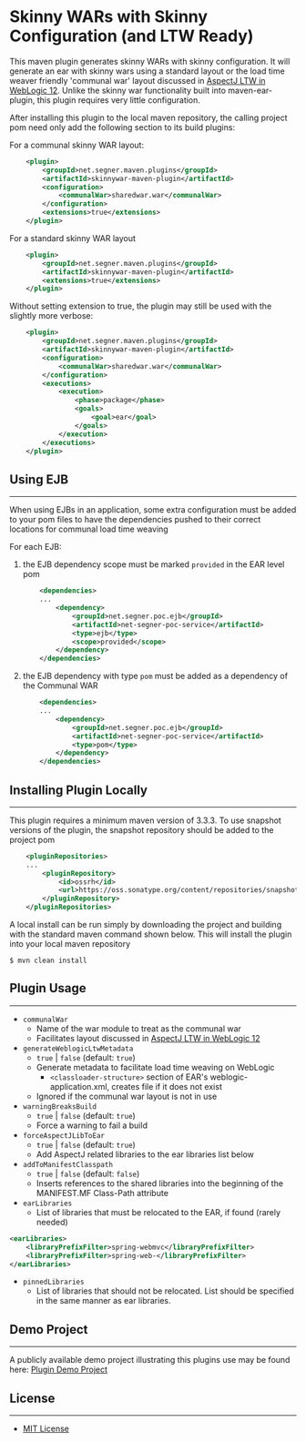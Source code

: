 Skinny WARs with Skinny Configuration (and LTW Ready)
=====================================================

This maven plugin generates skinny WARs with skinny configuration. It will generate an ear with skinny wars using a standard layout or the load time
weaver friendly 'communal war' layout discussed in [AspectJ LTW in WebLogic 12](https://github.com/asegner/spring-ltw-weblogic). Unlike the skinny war functionality
built into maven-ear-plugin, this plugin requires very little configuration.

After installing this plugin to the local maven repository, the calling project pom need only add the following section to its build plugins:


For a communal skinny WAR layout:
```xml
    <plugin>
        <groupId>net.segner.maven.plugins</groupId>
        <artifactId>skinnywar-maven-plugin</artifactId>
        <configuration>
            <communalWar>sharedwar.war</communalWar>
        </configuration>
        <extensions>true</extensions>
    </plugin>

```

For a standard skinny WAR layout

```xml
    <plugin>
        <groupId>net.segner.maven.plugins</groupId>
        <artifactId>skinnywar-maven-plugin</artifactId>
        <extensions>true</extensions>
    </plugin>

```

Without setting extension to true, the plugin may still be used with the slightly more verbose:

```xml
    <plugin>
        <groupId>net.segner.maven.plugins</groupId>
        <artifactId>skinnywar-maven-plugin</artifactId>
        <configuration>
            <communalWar>sharedwar.war</communalWar>
        </configuration>
        <executions>
            <execution>
                <phase>package</phase>
                <goals>
                    <goal>ear</goal>
                </goals>
            </execution>
        </executions>
    </plugin>

```


## Using EJB
--------------------------------------------------

When using EJBs in an application, some extra configuration must be added to your pom files to have the dependencies pushed
to their correct locations for communal load time weaving

For each EJB:
1. the EJB dependency scope must be marked ```provided``` in the EAR level pom
    ```xml
        <dependencies>
        ...
            <dependency>
                <groupId>net.segner.poc.ejb</groupId>
                <artifactId>net-segner-poc-service</artifactId>
                <type>ejb</type>
                <scope>provided</scope>
            </dependency>
        </dependencies>
    ```
1. the EJB dependency with type ```pom``` must be added as a dependency of the Communal WAR
    ```xml
        <dependencies>
        ...
            <dependency>
                <groupId>net.segner.poc.ejb</groupId>
                <artifactId>net-segner-poc-service</artifactId>
                <type>pom</type>
            </dependency>
        </dependencies>
    ```


## Installing Plugin Locally
--------------------------------------------------

This plugin requires a minimum maven version of 3.3.3. 
To use snapshot versions of the plugin, the snapshot repository should be added to the project pom

```xml
    <pluginRepositories>
    ...
        <pluginRepository>
            <id>ossrh</id>
            <url>https://oss.sonatype.org/content/repositories/snapshots</url>
        </pluginRepository>
    </pluginRepositories>
```

A local install can be run simply by downloading the project and building with
the standard maven command shown below. This will install the plugin into your local maven repository

`$ mvn clean install`


## Plugin Usage
--------------------------------------------------

* `communalWar`
  * Name of the war module to treat as the communal war
  * Facilitates layout discussed in [AspectJ LTW in WebLogic 12](https://github.com/asegner/spring-ltw-weblogic)
* `generateWeblogicLtwMetadata`
  * `true` | `false` (default: `true`)
  * Generate metadata to facilitate load time weaving on WebLogic
    * `<classloader-structure>` section of EAR's weblogic-application.xml, creates file if it does not exist
  * Ignored if the communal war layout is not in use
* `warningBreaksBuild`
  * `true` | `false` (default: `true`)
  * Force a warning to fail a build
* `forceAspectJLibToEar`
  * `true` | `false` (default: `true`)
  * Add AspectJ related libraries to the ear libraries list below
* `addToManifestClasspath`
  * `true` | `false` (default: `false`)
  * Inserts references to the shared libraries into the beginning of the MANIFEST.MF Class-Path attribute
* `earLibraries`
  * List of libraries that must be relocated to the EAR, if found (rarely needed)
```xml
<earLibraries>
    <libraryPrefixFilter>spring-webmvc</libraryPrefixFilter>
    <libraryPrefixFilter>spring-web-</libraryPrefixFilter>
</earLibraries>
```
* `pinnedLibraries`
  * List of libraries that should not be relocated. List should be specified in the same manner as ear libraries.


## Demo Project
--------------------------------------------------
A publicly available demo project illustrating this plugins use may be found here: [Plugin Demo Project](https://github.com/asegner/spring-ltw-weblogic)


## License
--------------------------------------------------
* [MIT License](http://www.opensource.org/licenses/mit-license.php)
